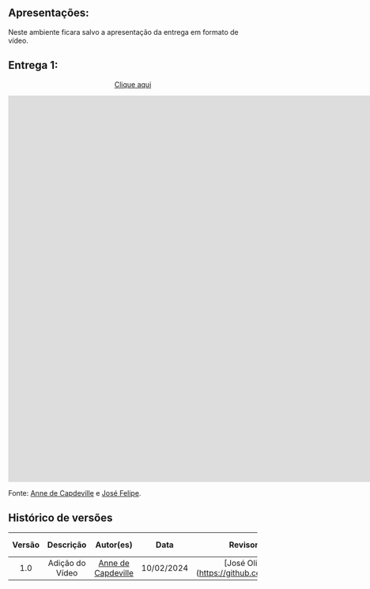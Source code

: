 ## Apresentações:

Neste ambiente ficara salvo a apresentação da entrega em formato de vídeo.

## Entrega 1:

<p style="text-align: center"><a href="https://youtu.be/380XXG6vW80" target="blanket">Clique aqui</a></p>

<iframe width="1903" height="782" src="https://www.youtube.com/embed/380XXG6vW80" title="Entrega1" frameborder="0" allow="accelerometer; autoplay; clipboard-write; encrypted-media; gyroscope; picture-in-picture; web-share" referrerpolicy="strict-origin-when-cross-origin" allowfullscreen></iframe>

Fonte: [Anne de Capdeville](https://github.com/nanecapde) e [José Felipe](https://github.com/Jose1277).

## Histórico de versões

| Versão |    Descrição    |                     Autor(es)                      |    Data    | Revisor(es) | Data de revisão |
| :----: | :-------------: | :------------------------------------------------: | :--------: | :---------: | :-------------: |
|  1.0   | Adição do Vídeo | [Anne de Capdeville](https://github.com/nanecapde) | 10/02/2024 |   [José Oliveira](https://github.com/jose1277          |   10/02/2024    |
